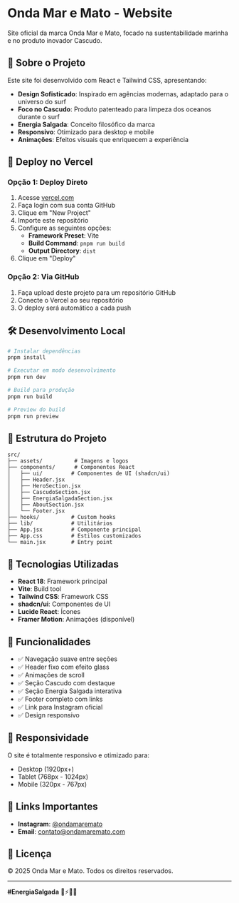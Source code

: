 # Onda Mar e Mato - Website

Site oficial da marca Onda Mar e Mato, focado na sustentabilidade marinha e no produto inovador Cascudo.

## 🌊 Sobre o Projeto

Este site foi desenvolvido com React e Tailwind CSS, apresentando:

- **Design Sofisticado**: Inspirado em agências modernas, adaptado para o universo do surf
- **Foco no Cascudo**: Produto patenteado para limpeza dos oceanos durante o surf
- **Energia Salgada**: Conceito filosófico da marca
- **Responsivo**: Otimizado para desktop e mobile
- **Animações**: Efeitos visuais que enriquecem a experiência

## 🚀 Deploy no Vercel

### Opção 1: Deploy Direto
1. Acesse [vercel.com](https://vercel.com)
2. Faça login com sua conta GitHub
3. Clique em "New Project"
4. Importe este repositório
5. Configure as seguintes opções:
   - **Framework Preset**: Vite
   - **Build Command**: `pnpm run build`
   - **Output Directory**: `dist`
6. Clique em "Deploy"

### Opção 2: Via GitHub
1. Faça upload deste projeto para um repositório GitHub
2. Conecte o Vercel ao seu repositório
3. O deploy será automático a cada push

## 🛠️ Desenvolvimento Local

```bash
# Instalar dependências
pnpm install

# Executar em modo desenvolvimento
pnpm run dev

# Build para produção
pnpm run build

# Preview do build
pnpm run preview
```

## 📁 Estrutura do Projeto

```
src/
├── assets/          # Imagens e logos
├── components/      # Componentes React
│   ├── ui/         # Componentes de UI (shadcn/ui)
│   ├── Header.jsx
│   ├── HeroSection.jsx
│   ├── CascudoSection.jsx
│   ├── EnergiaSalgadaSection.jsx
│   ├── AboutSection.jsx
│   └── Footer.jsx
├── hooks/          # Custom hooks
├── lib/            # Utilitários
├── App.jsx         # Componente principal
├── App.css         # Estilos customizados
└── main.jsx        # Entry point
```

## 🎨 Tecnologias Utilizadas

- **React 18**: Framework principal
- **Vite**: Build tool
- **Tailwind CSS**: Framework CSS
- **shadcn/ui**: Componentes de UI
- **Lucide React**: Ícones
- **Framer Motion**: Animações (disponível)

## 🌊 Funcionalidades

- ✅ Navegação suave entre seções
- ✅ Header fixo com efeito glass
- ✅ Animações de scroll
- ✅ Seção Cascudo com destaque
- ✅ Seção Energia Salgada interativa
- ✅ Footer completo com links
- ✅ Link para Instagram oficial
- ✅ Design responsivo

## 📱 Responsividade

O site é totalmente responsivo e otimizado para:
- Desktop (1920px+)
- Tablet (768px - 1024px)
- Mobile (320px - 767px)

## 🔗 Links Importantes

- **Instagram**: [@ondamaremato](https://www.instagram.com/ondamaremato/)
- **Email**: contato@ondamaremato.com

## 📄 Licença

© 2025 Onda Mar e Mato. Todos os direitos reservados.

---

**#EnergiaSalgada** 🌊⚡🏄‍♂️

